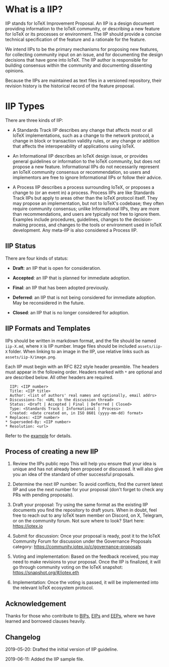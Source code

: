 # What is a IIP?

IIP stands for IoTeX Improvement Proposal. An IIP is a design document providing information to the IoTeX community, or
describing a new feature for IoTeX or its processes or environment. The IIP should provide a concise technical
specification of the feature and a rationale for the feature.

We intend IIPs to be the primary mechanisms for proposing new features, for collecting community input on an issue, and
for documenting the design decisions that have gone into IoTeX. The IIP author is responsible for building consensus
within the community and documenting dissenting opinions.

Because the IIPs are maintained as text files in a versioned repository, their revision history is the historical record
of the feature proposal.

# IIP Types

There are three kinds of IIP:

- A Standards Track IIP describes any change that affects most or all IoTeX implementations, such as a change to the
network protocol, a change in block or transaction validity rules, or any change or addition that affects the
interoperability of applications using IoTeX.

- An Informational IIP describes an IoTeX design issue, or provides general guidelines or information to the IoTeX
community, but does not propose a new feature. Informational IIPs do not necessarily represent an IoTeX community
consensus or recommendation, so users and implementors are free to ignore Informational IIPs or follow their advice.

- A Process IIP describes a process surrounding IoTeX, or proposes a change to (or an event in) a process. Process IIPs
are like Standards Track IIPs but apply to areas other than the IoTeX protocol itself. They may propose an
implementation, but not to IoTeX's codebase; they often require community consensus; unlike Informational IIPs, they are
more than recommendations, and users are typically not free to ignore them. Examples include procedures, guidelines,
changes to the decision-making process, and changes to the tools or environment used in IoTeX development. Any meta-IIP
is also considered a Process IIP.

## IIP Status

There are four kinds of status:

- **Draft**: an IIP that is open for consideration.

- **Accepted**: an IIP that is planned for immediate adoption.

- **Final**: an IIP that has been adopted previously.
 
- **Deferred**: an IIP that is not being considered for immediate adoption. May be reconsidered in the future.

- **Closed**: an IIP that is no longer considered for adoption.

## IIP Formats and Templates

IIPs should be written in markdown format, and the file should be named `iip-X.md`, where `X` is IIP number. Image files
should be included `assets/iip-X` folder. When linking to an image in the IIP, use relative links such as
`assets/iip-X/image.png`.

Each IIP must begin with an RFC 822 style header preamble. The headers must appear in the following order. Headers
marked with `*` are optional and are described below. All other headers are required.
 
```
  IIP: <IIP number>
  Title: <IIP title>
  Author: <list of authors' real names and optionally, email addrs>
* Discussions-To: <URL to the discussion thread>
  Status: <Draft | Accepted | Final | Deferred | Closed>
  Type: <Standards Track | Informational | Process>
  Created: <date created on, in ISO 8601 (yyyy-mm-dd) format>
* Replaces: <IIP number>
* Superseded-By: <IIP number>
* Resolution: <url>
```

Refer to the [example](iip-X.md) for details.

## Process of creating a new IIP

1) Review the IIPs public repo
This will help you ensure that your idea is unique and has not already been proposed or discussed. It will also give you an idea of the standard of other successful proposals. 

2) Determine the next IIP number: To avoid conflicts, find the current latest IIP and use the next number for your proposal (don't forget to check any PRs with pending proposals).

3) Draft your proposal: Try using the same format as the existing IIP documents you find the repository to draft yours. When in doubt, feel free to reach out to any IoTeX team member on Discord, on X,  Telegram, or on the community forum. Not sure where to look? 
Start here:  https://iotex.io

4) Submit for discussion: Once your proposal is ready, post it to the IoTeX Community Forum for discussion under the Governance Proposals category: https://community.iotex.io/c/governance-proposals

5) Voting and implementation: Based on the feedback received, you may need to make revisions to your proposal. Once the IIP is finalized, it will go through community voting on the IoTeX snapshot: 
 https://snapshot.org/#/iotex.eth

6) Implementation: Once the voting is passed, it will be implemented into the relevant IoTeX ecosystem protocol.



## Acknowledgement

Thanks for those who contribute to [BIPs](https://github.com/bitcoin/bips), [EIPs](https://github.com/ethereum/EIPs)
and [EEPs](https://eeps.io/), where we have learned and borrowed clauses heavily.

## Changelog

2019-05-20: Drafted the initial version of IIP guideline.

2019-06-11: Added the IIP sample file.
